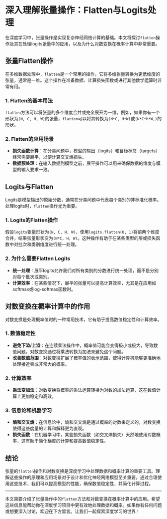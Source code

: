 # 深入理解张量操作：Flatten与Logits处理

在深度学习中，张量操作是实现复杂神经网络计算的基础。本文将探讨`flatten`操作及其在处理logits张量中的应用，以及为什么对数变换在概率计算中非常重要。

## 张量Flatten操作

在多维数据处理中，`flatten`是一个常用的操作，它将多维张量转换为更低维度的张量，通常是一维。这个操作在准备数据、计算损失函数或进行其他数学运算时非常有用。

### 1. Flatten的基本用法

`flatten`方法可以将张量的多个维度合并或完全展开为一维。例如，如果你有一个形状为`(N, C, H, W)`的张量，`flatten`可以将其转换为`(N*C, H*W)`或`(N*C*H*W,)`的形状。

### 2. Flatten的应用场景

- **损失函数计算**：在分类问题中，模型的输出（logits）和目标标签（targets）经常需要展平，以便计算交叉熵损失。
- **数据预处理**：在输入数据到模型之前，展平操作可以用来确保数据的维度与模型的输入要求一致。

## Logits与Flatten

Logits是模型输出的原始分数，通常在分类问题中代表每个类别的非标准化概率。处理logits时，`flatten`操作尤为重要。

### 1. Logits的Flatten操作

假设`logits`张量形状为`(N, C, H, W)`，使用`logits.flatten(0, 1)`将前两个维度合并，结果张量形状变为`(N*C, H, W)`。这种操作有助于在某些类型的层或损失函数中对批次和类别维度进行统一处理。

### 2. 为什么需要Flatten Logits

- **统一处理**：展平logits允许我们对所有类别的分数进行统一处理，而不是分别对每个批次或类别。
- **计算效率**：在某些情况下，展平的张量可以提高计算效率，尤其是在应用如softmax或log-softmax函数时。

## 对数变换在概率计算中的作用

对数变换是处理概率值时的一种常用技术，它有助于提高数值稳定性和计算效率。

### 1. 数值稳定性

- **避免下溢/上溢**：在连续乘法操作中，概率值可能会变得极小或极大，导致数值问题。对数变换通过将乘法转换为加法来避免这个问题。
- **改善数值范围**：对数变换扩展了概率值的表示范围，使得计算机能够更准确地处理接近零或非常大的概率。

### 2. 计算效率

- **乘法变加法**：对数变换将概率的乘法运算转换为对数的加法运算，这在数值计算上更加稳定和高效。

### 3. 信息论和机器学习

- **熵和交叉熵**：在信息论中，熵和交叉熵是通过概率的对数来定义的，对数变换使得这些度量的计算和解释更为直观。
- **损失函数**：在机器学习中，某些损失函数（如交叉熵损失）天然地使用对数概率，这有助于简化梯度的计算和提高数值稳定性。

## 结论

张量的`flatten`操作和对数变换是深度学习中处理数据和概率计算的重要工具。理解这些操作的原理和应用场景对于设计和优化神经网络模型至关重要。通过合理使用这些技术，我们可以提高模型的性能，确保数值稳定性，并简化计算过程。

---

本文简要介绍了张量操作中的`flatten`方法和对数变换在概率计算中的应用。希望这些信息能帮助你在深度学习项目中更有效地处理数据和概率。如果你有任何问题或想要深入讨论，欢迎在下方留言。让我们一起探索深度学习的世界！


